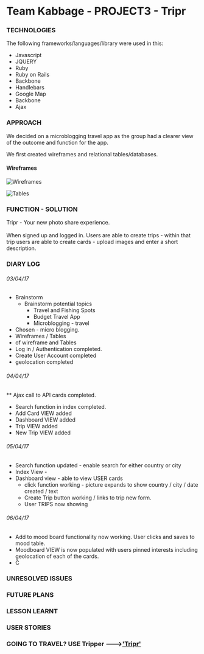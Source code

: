 # Team Kabbage - PROJECT3 - Tripr

### TECHNOLOGIES
The following frameworks/languages/library were used in this:
* Javascript
* JQUERY
* Ruby
* Ruby on Rails
* Backbone
* Handlebars
* Google Map
* Backbone
* Ajax


### APPROACH

We decided on a microblogging travel app as the group had a clearer view of the outcome and function for the app.

We first created wireframes and relational tables/databases.

#### Wireframes

 ![Wireframes](/Users/Barry/wdi11/projects/Project3/project3_kabbage/app/assets/images/wireframe.JPG)

 ![Tables](/Users/Barry/wdi11/projects/Project3/project3_kabbage/app/assets/images/tables.JPG)





### FUNCTION - SOLUTION

Tripr - Your new photo share experience. <br>
<br>
When signed up and logged in. Users are able to create trips - within that trip users are able to create cards - upload images and enter a short description.





### DIARY LOG

###### 03/04/17
* Brainstorm
    * Brainstorm potential topics
        * Travel and Fishing Spots
        * Budget Travel App
        * Microblogging - travel
* Chosen - micro blogging.
* Wireframes / Tables
* <INSERT PICS> of wireframe and Tables
* Log in / Authentication completed.
* Create User Account completed
* geolocation completed


###### 04/04/17

** Ajax call to API cards completed.
* Search function in index completed.
* Add Card VIEW added
* Dashboard VIEW added
* Trip VIEW added
* New Trip VIEW added

###### 05/04/17

* Search function updated - enable search for either country or city
* Index View -
* Dashboard view - able to view USER cards
    * click function working - picture expands to show country / city / date created / text
    * Create Trip button working / links to trip new form.
    * User TRIPS now showing


###### 06/04/17

* Add to mood board functionality now working. User clicks and saves to mood table.
* Moodboard VIEW is now populated with users pinned interests including geolocation of each of the cards.
* C

### UNRESOLVED ISSUES

### FUTURE PLANS

### LESSON LEARNT


### USER STORIES


### GOING TO TRAVEL? USE Tripper --->['Tripr'](https://glacial-bayou-90913.herokuapp.com/)
